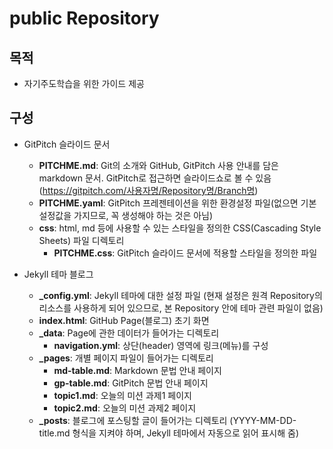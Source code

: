 # public Repository

## 목적
* 자기주도학습을 위한 가이드 제공

## 구성
* GitPitch 슬라이드 문서
  - **PITCHME.md**: Git의 소개와 GitHub, GitPitch 사용 안내를 담은 markdown 문서.
                GitPitch로 접근하면 슬라이드쇼로 볼 수 있음(https://gitpitch.com/사용자명/Repository명/Branch명)
  - **PITCHME.yaml**: GitPitch 프레젠테이션을 위한 환경설정 파일(없으면 기본설정값을 가지므로, 꼭 생성해야 하는 것은 아님)
  - **css**: html, md 등에 사용할 수 있는 스타일을 정의한 CSS(Cascading Style Sheets) 파일 디렉토리
    - **PITCHME.css**: GitPitch 슬라이드 문서에 적용할 스타일을 정의한 파일

* Jekyll 테마 블로그
  - **\_config.yml**: Jekyll 테마에 대한 설정 파일
                  (현재 설정은 원격 Repository의 리소스를 사용하게 되어 있으므로, 본 Repository 안에 테마 관련 파일이 없음)
  - **index.html**: GitHub Page(블로그) 초기 화면
  - **\_data**: Page에 관한 데이터가 들어가는 디렉토리
    - **navigation.yml**: 상단(header) 영역에 링크(메뉴)를 구성
  - **\_pages**: 개별 페이지 파일이 들어가는 디렉토리
    - **md-table.md**: Markdown 문법 안내 페이지
    - **gp-table.md**: GitPitch 문법 안내 페이지
    - **topic1.md**: 오늘의 미션 과제1 페이지
    - **topic2.md**: 오늘의 미션 과제2 페이지
  - **\_posts**: 블로그에 포스팅할 글이 들어가는 디렉토리
             (YYYY-MM-DD-title.md 형식을 지켜야 하며, Jekyll 테마에서 자동으로 읽어 표시해 줌)
  
